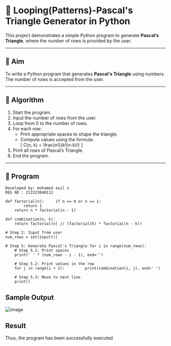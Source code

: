 # 🔺 Looping(Patterns)-Pascal's Triangle Generator in Python

This project demonstrates a simple Python program to generate **Pascal’s Triangle**, where the number of rows is provided by the user.

---

## 🎯 Aim

To write a Python program that generates **Pascal's Triangle** using numbers. The number of rows is accepted from the user.

---

## 🧠 Algorithm

1. Start the program.
2. Input the number of rows from the user.
3. Loop from 0 to the number of rows.
4. For each row:
   - Print appropriate spaces to shape the triangle.
   - Compute values using the formula:  
     \[
     C(n, k) = \frac{n!}{k!(n-k)!}
     \]
5. Print all rows of Pascal’s Triangle.
6. End the program.

---

## 🧪 Program
```
Developed by: mohamed asil s
REG NO : 212223040112
```
```
def factorial(n):     if n == 0 or n == 1: 
        return 1 
    return n * factorial(n - 1) 
 
def combination(n, k): 
    return factorial(n) // (factorial(k) * factorial(n - k)) 
 
# Step 2: Input from user 
num_rows = int(input()) 
 
# Step 5: Generate Pascal's Triangle for i in range(num_rows):
    # Step 5.1: Print spaces 
    print(' ' * (num_rows - i - 1), end='') 
 
    # Step 5.2: Print values in the row 
    for j in range(i + 1):         print(combination(i, j), end=' ') 
     
    # Step 5.3: Move to next line 
    print() 
```

## Sample Output
![image](https://github.com/user-attachments/assets/af5211be-c88e-4ec1-b035-f078e4985dc7)

## Result
Thus, the program has been successfully executed
